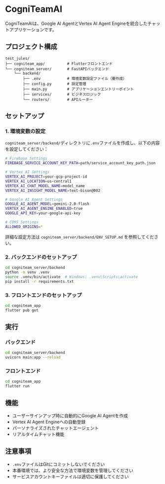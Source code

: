 # CogniTeamAI

CogniTeamAIは、Google AI AgentとVertex AI Agent Engineを統合したチャットアプリケーションです。

## プロジェクト構成

```
test_jules/
├── cogniteam_app/          # Flutterフロントエンド
└── cogniteam_server/       # FastAPIバックエンド
    └── backend/
        ├── .env            # 環境変数設定ファイル（要作成）
        ├── config.py       # 設定管理
        ├── main.py         # アプリケーションエントリーポイント
        ├── services/       # ビジネスロジック
        └── routers/        # APIルーター
```

## セットアップ

### 1. 環境変数の設定

`cogniteam_server/backend/`ディレクトリに`.env`ファイルを作成し、以下の内容を設定してください：

```bash
# Firebase Settings
FIREBASE_SERVICE_ACCOUNT_KEY_PATH=path/service_account_key_path.json

# Vertex AI Settings
VERTEX_AI_PROJECT=your-gcp-project-id
VERTEX_AI_LOCATION=us-central1
VERTEX_AI_CHAT_MODEL_NAME=model_name
VERTEX_AI_INSIGHT_MODEL_NAME=text-bison@002

# Google AI Agent Settings
GOOGLE_AI_AGENT_MODEL=gemini-2.0-flash
VERTEX_AI_AGENT_ENGINE_ENABLED=true
GOOGLE_API_KEY=your-google-api-key

# CORS Settings
ALLOWED_ORIGINS=*
```

詳細な設定方法は `cogniteam_server/backend/ENV_SETUP.md` を参照してください。

### 2. バックエンドのセットアップ

```bash
cd cogniteam_server/backend
python -m venv .venv
source .venv/bin/activate  # Windows: .venv\Scripts\activate
pip install -r requirements.txt
```

### 3. フロントエンドのセットアップ

```bash
cd cogniteam_app
flutter pub get
```

## 実行

### バックエンド

```bash
cd cogniteam_server/backend
uvicorn main:app --reload
```

### フロントエンド

```bash
cd cogniteam_app
flutter run
```

## 機能

- ユーザーサインアップ時に自動的にGoogle AI Agentを作成
- Vertex AI Agent Engineへの自動登録
- パーソナライズされたチャットエージェント
- リアルタイムチャット機能

## 注意事項

- `.env`ファイルはGitにコミットしないでください
- 本番環境では、より安全な方法で環境変数を管理してください
- サービスアカウントキーファイルは適切に保護してください